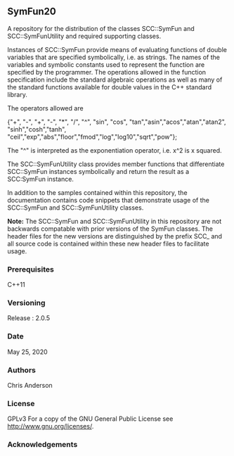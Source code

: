 ## SymFun20
A repository for the distribution of the classes SCC::SymFun and SCC::SymFunUtility and required supporting classes. 
 
Instances of SCC::SymFun provide means of evaluating functions of double variables that are specified symbolically, i.e. as strings. The names of the variables and symbolic constants used to represent the function are specified by the programmer. The operations allowed in the function specification include the standard algebraic operations as well as many of the standard functions available for double values in the C++ standard library.

The operators allowed are

 {"+", "-", "+", "-", "*", "/", "^", "sin", "cos", "tan","asin","acos","atan","atan2", "sinh","cosh","tanh",
	    "ceil","exp","abs","floor","fmod","log","log10","sqrt","pow"};

The "^" is interpreted as the exponentiation operator, i.e. x^2 is x squared.

The SCC::SymFunUtility class provides member functions that differentiate SCC::SymFun instances symbolically and return the result as a SCC:SymFun instance. 

In addition to the samples contained within this repository, the documentation contains code snippets that demonstrate usage of the SCC::SymFun and SCC::SymFunUtility classes. 

**Note:** The SCC::SymFun and SCC::SymFunUtility in this repository are not backwards compatable with prior versions of the SymFun classes. The header files for the new versions are distinguished by the prefix SCC_ and all source code is contained within these new header files to facilitate usage. 

### Prerequisites
C++11
### Versioning
Release : 2.0.5
### Date
May 25, 2020
### Authors
Chris Anderson
### License
GPLv3  For a copy of the GNU General Public License see <http://www.gnu.org/licenses/>.
### Acknowledgements







